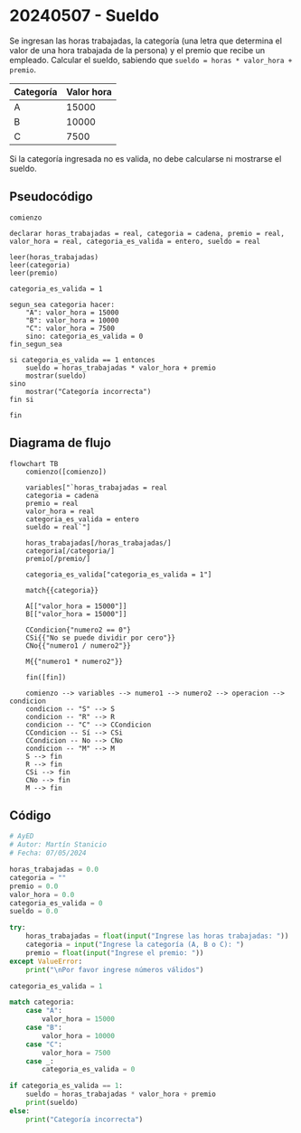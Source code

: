 # 20240507 - Sueldo

Se ingresan las horas trabajadas, la categoría (una letra que determina el valor de una hora trabajada de la persona) y el premio que recibe un empleado. Calcular el sueldo, sabiendo que `sueldo = horas * valor_hora + premio`.

| Categoría | Valor hora |
| --------- | ---------- |
| A         | 15000      |
| B         | 10000      |
| C         | 7500       |

Si la categoría ingresada no es valida, no debe calcularse ni mostrarse el sueldo.

## Pseudocódigo

```
comienzo

declarar horas_trabajadas = real, categoria = cadena, premio = real, valor_hora = real, categoria_es_valida = entero, sueldo = real

leer(horas_trabajadas)
leer(categoria)
leer(premio)

categoria_es_valida = 1

segun_sea categoria hacer:
    "A": valor_hora = 15000
    "B": valor_hora = 10000
    "C": valor_hora = 7500
    sino: categoria_es_valida = 0
fin_segun_sea

si categoria_es_valida == 1 entonces
    sueldo = horas_trabajadas * valor_hora + premio
    mostrar(sueldo)
sino
    mostrar("Categoría incorrecta")
fin si

fin
```

## Diagrama de flujo

```mermaid
flowchart TB
	comienzo([comienzo])
    
	variables["`horas_trabajadas = real
	categoria = cadena
	premio = real
	valor_hora = real
	categoria_es_valida = entero
	sueldo = real`"]
    
	horas_trabajadas[/horas_trabajadas/]
    categoria[/categoria/]
    premio[/premio/]
    
    categoria_es_valida["categoria_es_valida = 1"]
    
    match{{categoria}}
    
    A[["valor_hora = 15000"]]
    B[["valor_hora = 15000"]]
    
    CCondicion{"numero2 == 0"}
    CSi{{"No se puede dividir por cero"}}
    CNo{{"numero1 / numero2"}}
    
	M{{"numero1 * numero2"}}
    
	fin([fin])
    
	comienzo --> variables --> numero1 --> numero2 --> operacion --> condicion
	condicion -- "S" --> S
	condicion -- "R" --> R
	condicion -- "C" --> CCondicion
	CCondicion -- Sí --> CSi
	CCondicion -- No --> CNo
	condicion -- "M" --> M
	S --> fin
	R --> fin
	CSi --> fin
	CNo --> fin
	M --> fin
```

## Código

```python
# AyED
# Autor: Martín Stanicio
# Fecha: 07/05/2024

horas_trabajadas = 0.0
categoria = ""
premio = 0.0
valor_hora = 0.0
categoria_es_valida = 0
sueldo = 0.0

try:
    horas_trabajadas = float(input("Ingrese las horas trabajadas: "))
    categoria = input("Ingrese la categoría (A, B o C): ")
    premio = float(input("Ingrese el premio: "))
except ValueError:
    print("\nPor favor ingrese números válidos")

categoria_es_valida = 1

match categoria:
    case "A":
        valor_hora = 15000
    case "B":
        valor_hora = 10000
    case "C":
        valor_hora = 7500
    case _:
        categoria_es_valida = 0

if categoria_es_valida == 1:
    sueldo = horas_trabajadas * valor_hora + premio
    print(sueldo)
else:
    print("Categoría incorrecta")
```
